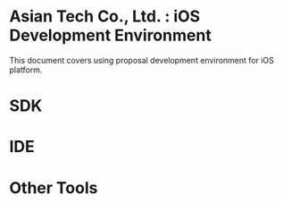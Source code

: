 # Asian Tech Co., Ltd. : iOS Development Environment

This document covers using proposal development environment for iOS platform.

# SDK

# IDE

# Other Tools

